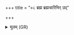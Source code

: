 +++
title = "०८ ब्रह्म ब्रह्मचारिभिर् उद्"

+++
<details><summary>मूलम् (GR)</summary>

ब्रह्म ब्रह्मचारिभिर् उद् ((…) ॥ +++(see 1abcd)+++
</details>